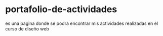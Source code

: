 # portafolio-de-actividades
es una pagina donde se podra encontrar mis actividades realizadas en el curso de diseño web
